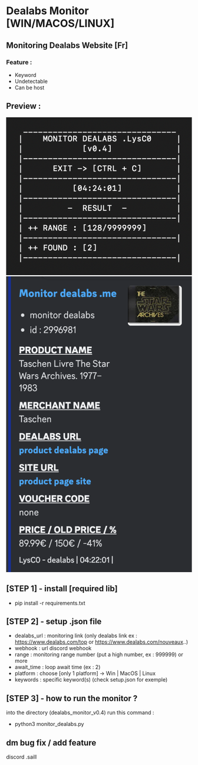 # Dealabs Monitor [WIN/MACOS/LINUX]

## Monitoring Dealabs Website [Fr] 
### Feature :
- Keyword
- Undetectable
- Can be host

## Preview :

![info](img/info.png)
![info](img/webhook.png)

## [STEP 1] - install [required lib]

- pip install -r requirements.txt

## [STEP 2] - setup .json file

- dealabs_url : monitoring link (only dealabs link ex : https://www.dealabs.com/top or https://www.dealabs.com/nouveaux..)
- webhook : url discord webhook
- range : monitoring range number (put a high number, ex : 999999) or more 
- await_time : loop await time (ex : 2)
- platform : choose [only 1 platform] -> Win | MacOS | Linux
- keywords : specific keyword(s) (check setup.json for exemple)

## [STEP 3] - how to run the monitor ? ##

into the directory (dealabs_monitor_v0.4) run this command :
- python3 monitor_dealabs.py

## dm bug fix / add feature ##
discord  .saill
